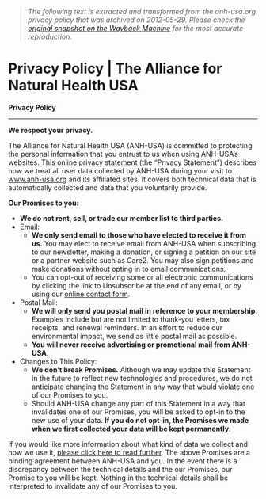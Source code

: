 > *The following text is extracted and transformed from the anh-usa.org privacy policy that was archived on 2012-05-29. Please check the [original snapshot on the Wayback Machine](https://web.archive.org/web/20120529175034id_/http%3A//www.anh-usa.org/%3Fpage_id%3D1242) for the most accurate reproduction.*

# Privacy Policy | The Alliance for Natural Health USA

**Privacy Policy**

* * *

**We respect your privacy.**

The Alliance for Natural Health USA (ANH-USA) is committed to protecting the personal information that you entrust to us when using ANH-USA’s websites. This online privacy statement (the “Privacy Statement”) describes how we treat all user data collected by ANH-USA during your visit to www.anh-usa.org and its affiliated sites. It covers both technical data that is automatically collected and data that you voluntarily provide.

**Our Promises to you:**

  * **We do not rent, sell, or trade our member list to third parties.**
  * Email: 
    * **We only send email to those who have elected to receive it from us.** You may elect to receive email from ANH-USA when subscribing to our newsletter, making a donation, or signing a petition on our site or a partner website such as Care2. You may also sign petitions and make donations without opting in to email communications.
    * You can opt-out of receiving some or all electronic communications by clicking the link to Unsubscribe at the end of any email, or by using our [online contact form](http://www.anh-usa.org/contact-anh-usa/).
  * Postal Mail: 
    * **We will only send you postal mail in reference to your membership.** Examples include but are not limited to thank-you letters, tax receipts, and renewal reminders. In an effort to reduce our environmental impact, we send as little postal mail as possible.
    * **You will never receive advertising or promotional mail from ANH-USA.**
  * Changes to This Policy: 
    * **We don’t break Promises.** Although we may update this Statement in the future to reflect new technologies and procedures, we do not anticipate changing the Statement in any way that would violate one of our Promises to you.
    * Should ANH-USA change any part of this Statement in a way that invalidates one of our Promises, you will be asked to opt-in to the new use of your data. **If you do not opt-in, the Promises we made when we first collected your data will be kept permanently**.



If you would like more information about what kind of data we collect and how we use it, [please click here to read further](http://www.anh-usa.org/privacy-details/). The above Promises are a binding agreement between ANH-USA and you. In the event there is a discrepancy between the technical details and the our Promises, our Promise to you will be kept. Nothing in the technical details shall be interpreted to invalidate any of our Promises to you.
